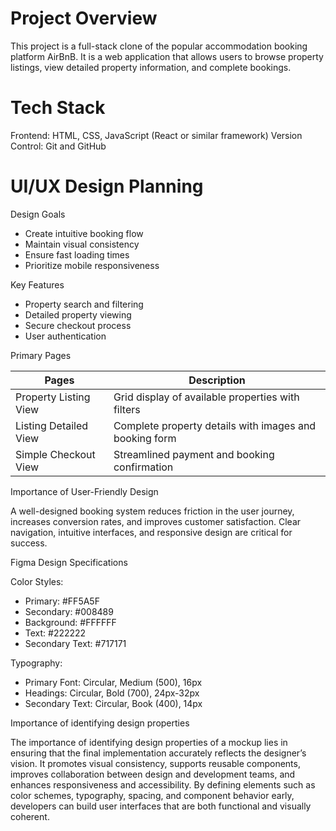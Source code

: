 # Project Overview
This project is a full-stack clone of the popular accommodation booking platform AirBnB. It is a web application that allows users to browse property listings, view detailed property information, and complete bookings.

# Tech Stack
Frontend: HTML, CSS, JavaScript (React or similar framework)
Version Control: Git and GitHub

# UI/UX Design Planning
Design Goals
- Create intuitive booking flow
- Maintain visual consistency
- Ensure fast loading times
- Prioritize mobile responsiveness
  
Key Features
- Property search and filtering
- Detailed property viewing
- Secure checkout process
- User authentication

Primary Pages

| Pages | Description
|-----------|-----------|
| Property Listing View | Grid display of available properties with filters |
| Listing Detailed View | Complete property details with images and booking form |
| Simple Checkout View | Streamlined payment and booking confirmation |

Importance of User-Friendly Design

A well-designed booking system reduces friction in the user journey, increases conversion rates, and improves customer satisfaction. Clear navigation, intuitive interfaces, and responsive design are critical for success.

Figma Design Specifications

Color Styles:
- Primary: #FF5A5F
- Secondary: #008489
- Background: #FFFFFF
- Text: #222222
- Secondary Text: #717171
  
Typography:
- Primary Font: Circular, Medium (500), 16px
- Headings: Circular, Bold (700), 24px-32px
- Secondary Text: Circular, Book (400), 14px

Importance of identifying design properties

The importance of identifying design properties of a mockup lies in ensuring that the final implementation accurately reflects the designer’s vision. It promotes visual consistency, supports reusable components, improves collaboration between design and development teams, and enhances responsiveness and accessibility. By defining elements such as color schemes, typography, spacing, and component behavior early, developers can build user interfaces that are both functional and visually coherent.
